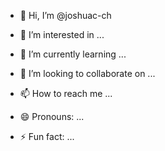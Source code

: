 <!--![VdeosinttuloHechoconClipchamp2-ezgif com-video-to-gif-converter](https://github.com/joshuac-ch/joshuac-ch/assets/132742651/586d5227-9e47-4689-927e-23018e77a342)


|JavaScript|   BUSCARJava   |  Python  |    C#    |    R     |   PHP    | LARAVEL  |   .NET   |  Unity  |  
|----------|----------|----------|----------|----------|----------|----------|----------|---------|
| MONGODB  |  Mysql   |SQLSERVER | BUSTCAR  COBOL  |    HTML  |    CSS   | SQLITE3|BUSCAR   STARUML | BOOSTRAP|
|     VISUAL STUDIO   | VISUAL STUDIO CODE  |    GIT   |   GITHUB |

![falta color](https://img.shields.io/badge/JavaScript-black?style=flat&logo=javascript&logoSize=auto)

![colores](https://img.shields.io/badge/Python-white?style=flat&logo=python&logoSize=auto)
![falta modelado](https://img.shields.io/badge/Framework-%23512BD4?style=flat&logo=dotnet)


![](https://img.shields.io/badge/C%23-white?style=flat&logo=C%23&logoColor=%23512BD4&logoSize=auto)
![](https://img.shields.io/badge/Rstudio-white?style=flat&logo=r&logoColor=%23276DC3&logoSize=auto)
![](https://img.shields.io/badge/PHP-white?style=flat&logo=php&logoColor=%23777BB4&logoSize=auto)
![](https://img.shields.io/badge/Laravel-white?style=flat&logo=laravel&logoColor=%23FF2D20&logoSize=auto)
![](https://img.shields.io/badge/Unityl-black?style=flat&logo=unity&logoColor=%23FFFFFF&logoSize=auto)
![](https://img.shields.io/badge/MongoDB-white?style=flat&logo=mongodb&logoColor=%2347A248)
![](https://img.shields.io/badge/MySQL-%23cedaed?style=flat&logo=mysql&logoSize=30px)
![](https://img.shields.io/badge/Microsoft%20SQL%20Server-white?style=flat&logo=microsoftsqlserver&logoColor=%23CC2927&logoSize=30px)
![](https://img.shields.io/badge/HTML%205-white?style=flat&logo=html5&logoColor=%23E34F26&logoSize=30px)
![](https://img.shields.io/badge/CSS-white?style=flat&logo=css3&logoColor=%231572B6&logoSize=30px)
![](https://img.shields.io/badge/SQLite%203-white?style=flat&logo=sqlite&logoColor=%23003B57&logoSize=30px)
![](https://img.shields.io/badge/Visual%20Studio%20Code-white?style=flat&logo=visualstudiocode&logoColor=%23007ACC&logoSize=30px)
![](https://img.shields.io/badge/Visual%20Studio%20-white?style=flat&logo=visualstudio&logoColor=%235C2D91&logoSize=30px)

![falta color](https://img.shields.io/badge/Git-white?style=flat&logo=git&logoColor=%23F05032)
![no carga](https://img.shields.io/badge/Github-%23181717?style=flat&logo=github)
-->

- 👋 Hi, I’m @joshuac-ch
- 👀 I’m interested in ...


- 🌱 I’m currently learning ...
- 💞️ I’m looking to collaborate on ...
- 📫 How to reach me ...
- 😄 Pronouns: ...




- ⚡ Fun fact: ...

<!---
joshuac-ch/joshuac-ch is a ✨ special ✨ repository because its `README.md` (this file) appears on your GitHub profile.
You can click the Preview link to take a look at your changes.
--->
